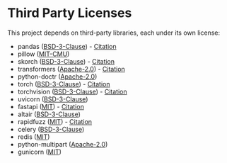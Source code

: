 # Third Party Licenses

This project depends on third-party libraries, each under its own license:
- pandas ([BSD-3-Clause](https://github.com/pandas-dev/pandas?tab=BSD-3-Clause-1-ov-file#readme)) - [Citation](https://zenodo.org/records/13819579)
- pillow ([MIT-CMU](https://github.com/python-pillow/Pillow?tab=License-1-ov-file#readme))
- skorch ([BSD-3-Clause](https://github.com/skorch-dev/skorch?tab=BSD-3-Clause-1-ov-file#readme)) - [Citation](https://github.com/skorch-dev/skorch/blob/master/CITATION)
- transformers ([Apache-2.0](https://github.com/huggingface/transformers?tab=Apache-2.0-1-ov-file#readme)) - [Citation](https://aclanthology.org/2020.emnlp-demos.6/)
- python-doctr ([Apache-2.0](https://github.com/mindee/doctr?tab=Apache-2.0-1-ov-file#readme))
- torch ([BSD-3-Clause](https://github.com/pytorch/pytorch?tab=License-1-ov-file#readme)) - [Citation](https://doi.org/10.1145/3620665.3640366)
- torchvision ([BSD-3-Clause](https://github.com/pytorch/vision?tab=BSD-3-Clause-1-ov-file#readme)) - [Citation](https://github.com/pytorch/vision/blob/main/CITATION.cff)
- uvicorn ([BSD-3-Clause](https://github.com/encode/uvicorn?tab=BSD-3-Clause-1-ov-file#readme))
- fastapi ([MIT](https://github.com/fastapi/fastapi?tab=MIT-1-ov-file#readme)) - [Citation](https://github.com/fastapi/fastapi/blob/master/CITATION.cff)
- altair ([BSD-3-Clause](https://github.com/vega/altair?tab=BSD-3-Clause-1-ov-file#readme))
- rapidfuzz ([MIT](https://github.com/rapidfuzz/RapidFuzz?tab=MIT-1-ov-file#readme)) - [Citation](https://zenodo.org/records/14673428)
- celery ([BSD-3-Clause](https://github.com/celery/celery?tab=License-1-ov-file#readme))
- redis ([MIT](https://github.com/redis/redis-py?tab=MIT-1-ov-file#readme))
- python-multipart ([Apache-2.0](https://github.com/Kludex/python-multipart?tab=License-1-ov-file#readme))
- gunicorn ([MIT](https://github.com/benoitc/gunicorn?tab=License-1-ov-file#readme))
